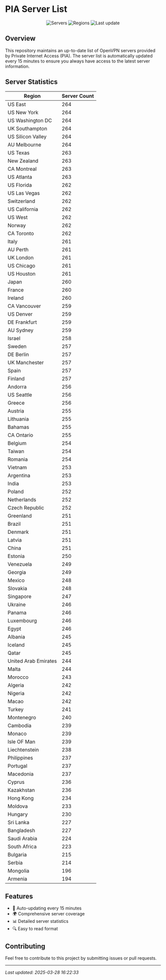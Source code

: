 # PIA Server List

<div align="center">

![Servers](https://img.shields.io/badge/servers-24,157-blue)
![Regions](https://img.shields.io/badge/regions-97-blue)
![Last update](https://img.shields.io/badge/Last_Updated-March_28_2025_11:22_EST-blue)

</div>

## Overview
This repository maintains an up-to-date list of OpenVPN servers provided by Private Internet Access (PIA). The server list is automatically updated every 15 minutes to ensure you always have access to the latest server information.

## Server Statistics
| Region | Server Count |
|--------|--------------|
| US East                        | 264          |
| US New York                    | 264          |
| US Washington DC               | 264          |
| UK Southampton                 | 264          |
| US Silicon Valley              | 264          |
| AU Melbourne                   | 264          |
| US Texas                       | 263          |
| New Zealand                    | 263          |
| CA Montreal                    | 263          |
| US Atlanta                     | 263          |
| US Florida                     | 262          |
| US Las Vegas                   | 262          |
| Switzerland                    | 262          |
| US California                  | 262          |
| US West                        | 262          |
| Norway                         | 262          |
| CA Toronto                     | 262          |
| Italy                          | 261          |
| AU Perth                       | 261          |
| UK London                      | 261          |
| US Chicago                     | 261          |
| US Houston                     | 261          |
| Japan                          | 260          |
| France                         | 260          |
| Ireland                        | 260          |
| CA Vancouver                   | 259          |
| US Denver                      | 259          |
| DE Frankfurt                   | 259          |
| AU Sydney                      | 259          |
| Israel                         | 258          |
| Sweden                         | 257          |
| DE Berlin                      | 257          |
| UK Manchester                  | 257          |
| Spain                          | 257          |
| Finland                        | 257          |
| Andorra                        | 256          |
| US Seattle                     | 256          |
| Greece                         | 256          |
| Austria                        | 255          |
| Lithuania                      | 255          |
| Bahamas                        | 255          |
| CA Ontario                     | 255          |
| Belgium                        | 254          |
| Taiwan                         | 254          |
| Romania                        | 254          |
| Vietnam                        | 253          |
| Argentina                      | 253          |
| India                          | 253          |
| Poland                         | 252          |
| Netherlands                    | 252          |
| Czech Republic                 | 252          |
| Greenland                      | 251          |
| Brazil                         | 251          |
| Denmark                        | 251          |
| Latvia                         | 251          |
| China                          | 251          |
| Estonia                        | 250          |
| Venezuela                      | 249          |
| Georgia                        | 249          |
| Mexico                         | 248          |
| Slovakia                       | 248          |
| Singapore                      | 247          |
| Ukraine                        | 246          |
| Panama                         | 246          |
| Luxembourg                     | 246          |
| Egypt                          | 246          |
| Albania                        | 245          |
| Iceland                        | 245          |
| Qatar                          | 245          |
| United Arab Emirates           | 244          |
| Malta                          | 244          |
| Morocco                        | 243          |
| Algeria                        | 242          |
| Nigeria                        | 242          |
| Macao                          | 242          |
| Turkey                         | 241          |
| Montenegro                     | 240          |
| Cambodia                       | 239          |
| Monaco                         | 239          |
| Isle OF Man                    | 239          |
| Liechtenstein                  | 238          |
| Philippines                    | 237          |
| Portugal                       | 237          |
| Macedonia                      | 237          |
| Cyprus                         | 236          |
| Kazakhstan                     | 236          |
| Hong Kong                      | 234          |
| Moldova                        | 233          |
| Hungary                        | 230          |
| Sri Lanka                      | 227          |
| Bangladesh                     | 227          |
| Saudi Arabia                   | 224          |
| South Africa                   | 223          |
| Bulgaria                       | 215          |
| Serbia                         | 214          |
| Mongolia                       | 196          |
| Armenia                        | 194          |

## Features
- 🔄 Auto-updating every 15 minutes
- 🌍 Comprehensive server coverage
- 📊 Detailed server statistics
- 🔍 Easy to read format

## Contributing
Feel free to contribute to this project by submitting issues or pull requests.

---
*Last updated: 2025-03-28 16:22:33*